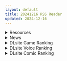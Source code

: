 ```yaml
---
layout: default
title: 20241216 RSS Reader
updated: 2024-12-16
---
```


<details class='content-parent'>
<summary>
Resources
</summary>

</details>
<details class='content-parent'>
<summary>
News
</summary>

</details>
<details class='content-parent'>
<summary>
DLsite Game Ranking
</summary>
<details class='content-child'>
<summary>
<span class='rss-title'> 巨大娘抵抗軍 [ライツキャメラアクション] </span> <a class='rss-link' href='https://www.dlsite.com/maniax/work/=/product_id/RJ01307474.html' target='_blank'>&nbsp;</a>
<div class='rss-published'> 🕛 20241216 13:15:46</div>
</summary>
<img src ="http://img.dlsite.jp/modpub/images2/work/doujin/RJ01308000/RJ01307474_img_main.jpg"/><br/>巨大娘と戦う本格的3Dシューティングゲーム!
</details>
<details class='content-child'>
<summary>
<span class='rss-title'> デカ乳バニーお姉さんの本気搾精交尾 [A86GJ3] </span> <a class='rss-link' href='https://www.dlsite.com/maniax/work/=/product_id/RJ01301534.html' target='_blank'>&nbsp;</a>
<div class='rss-published'> 🕛 20241216 13:15:46</div>
</summary>
<img src ="http://img.dlsite.jp/modpub/images2/work/doujin/RJ01302000/RJ01301534_img_main.jpg"/><br/>おねショタ系の逆レ○プアニメゲーム、本作の特徴は下品な生ハメセックスアニメ、いつでもどこでも生中出し
</details>
<details class='content-child'>
<summary>
<span class='rss-title'> MazeCave~俺の感覚遮断触手ダンジョン! [東京乳業] </span> <a class='rss-link' href='https://www.dlsite.com/maniax/work/=/product_id/RJ01245835.html' target='_blank'>&nbsp;</a>
<div class='rss-published'> 🕛 20241216 13:15:46</div>
</summary>
<img src ="http://img.dlsite.jp/modpub/images2/work/doujin/RJ01246000/RJ01245835_img_main.jpg"/><br/>感覚遮断トラップでドジな冒険者の魔力を搾り取れ!俺の苗床ダンジョンを作ろう!
</details>
<details class='content-child'>
<summary>
<span class='rss-title'> 女体化デバイス [FT少女] </span> <a class='rss-link' href='https://www.dlsite.com/maniax/work/=/product_id/RJ01296940.html' target='_blank'>&nbsp;</a>
<div class='rss-published'> 🕛 20241216 13:15:46</div>
</summary>
<img src ="http://img.dlsite.jp/modpub/images2/work/doujin/RJ01297000/RJ01296940_img_main.jpg"/><br/>【Feminization Device】へようこそ!プレイヤーは協会に所属する戦姫として、昼夜問わず都市を巡回し、潜むもしくは攻撃中の魔界生物を討伐します。 赤く染まった「赤区」を攻略し、緑区へと変えていくことで、人類の安全地帯を広げていきます。救出任務、歼滅任務、清剿任務、特殊襲撃任務など、戦略的なミッションをクリアしていきます。 魔界生物の侵略に隠された真相を解き明かし、戦姫たちの過酷な運命や、裏切り者の存在を追跡します。
</details>
<details class='content-child'>
<summary>
<span class='rss-title'> ヤリステメスブター ボクだけの謎ルール!女トレーナーに勝つとエッチあたりまえ [にゅう工房] </span> <a class='rss-link' href='https://www.dlsite.com/maniax/work/=/product_id/RJ01082861.html' target='_blank'>&nbsp;</a>
<div class='rss-published'> 🕛 20241216 13:15:46</div>
</summary>
<img src ="http://img.dlsite.jp/modpub/images2/work/doujin/RJ01083000/RJ01082861_img_main.jpg"/><br/>勝てばエッチのモンスターバトルRPG!ヤリステメスブター!!
</details>

</details>
<details class='content-parent'>
<summary>
DLsite Voice Ranking
</summary>
<details class='content-child'>
<summary>
<span class='rss-title'> メイドのマナちゃんに耳かきしてもらおう [Crescendo] </span> <a class='rss-link' href='https://www.dlsite.com/maniax/work/=/product_id/RJ01293993.html' target='_blank'>&nbsp;</a>
<div class='rss-published'> 🕛 20241216 13:15:49</div>
</summary>
<img src ="http://img.dlsite.jp/modpub/images2/work/doujin/RJ01294000/RJ01293993_img_main.jpg"/><br/>【3DASMR】でお馴染みのマナちゃんの耳かきが沢山!耳かき一回分のオムニバス形式なので気分に合わせて楽しめます。おまけとしてYouTubeにアップされている動画の音声も付いてます。声 棗いつき様
</details>
<details class='content-child'>
<summary>
<span class='rss-title'> ❤️Wロイヤルおま◯こ嫁❤️高貴でおスケベなふたご姫をハメ比べし放題な贅沢ライフ❤️ [桃色みんと] </span> <a class='rss-link' href='https://www.dlsite.com/maniax/work/=/product_id/RJ01268379.html' target='_blank'>&nbsp;</a>
<div class='rss-published'> 🕛 20241216 13:15:49</div>
</summary>
<img src ="http://img.dlsite.jp/modpub/images2/work/doujin/RJ01269000/RJ01268379_img_main.jpg"/><br/>「毎日毎日おせっせおせっせ❤️あなた様専属のおまんこワイフになれるなら本望でございます❤️」魔王を討伐し、ふたご姫を娶る事になった貴方❤️でもお嫁さんとして迎え入れられるのは一人だけと決まっていて…?❤️おスケベで破廉恥なふたご姫をハメ比べしまくる生活が...今、はじまります❤️
</details>
<details class='content-child'>
<summary>
<span class='rss-title'> 通勤道中であの娘がみだらな行為をしてくる話【ASMRボイスドラマ版】 [嘘つき屋別館] </span> <a class='rss-link' href='https://www.dlsite.com/maniax/work/=/product_id/RJ01084305.html' target='_blank'>&nbsp;</a>
<div class='rss-published'> 🕛 20241216 13:15:49</div>
</summary>
<img src ="http://img.dlsite.jp/modpub/images2/work/doujin/RJ01085000/RJ01084305_img_main.jpg"/><br/>毎日億劫な通勤電車の中、いつも向かいに座っているあの娘。彼女はある日、あなたに向かってスカートをまくってパンツを見せつけてきた。毎朝パンツを見せつけられ彼女のエロさにハマっていってしまう…… もっと”イイコト”を期待して隣に座ってみると、期待に応えるように今度手コキをしてくれた。どうやら彼女もこの行為を楽しんでいる様子……
</details>
<details class='content-child'>
<summary>
<span class='rss-title'> 憧れの男装麗人の真琴さんがボクの為に性処理執事♀として就任した日♪【お下品ご奉仕】 [桃色みんと] </span> <a class='rss-link' href='https://www.dlsite.com/maniax/work/=/product_id/RJ01242298.html' target='_blank'>&nbsp;</a>
<div class='rss-published'> 🕛 20241216 13:15:49</div>
</summary>
<img src ="http://img.dlsite.jp/modpub/images2/work/doujin/RJ01243000/RJ01242298_img_main.jpg"/><br/>『それではお坊っちゃま?♪ 教育係による"おチンポ教育"...始めちゃいましょう...?♪』あなた専属の男装執事の七城真琴♪ 中性的な顔立ちに執事らしくスラリとした長身で皆の憧れの麗人♪ 一方で、出るところがしっかりと出てるエロメス体型♪ あなたの性教育係としてのお下品性処理を通じて、本性が暴かれていき...?♪
</details>
<details class='content-child'>
<summary>
<span class='rss-title'> ❤️甘あねメイド❤️「お姉ちゃんが"あまあまちゅっちゅ"してあげる...❤️」 [桃色みんと] </span> <a class='rss-link' href='https://www.dlsite.com/maniax/work/=/product_id/RJ01261681.html' target='_blank'>&nbsp;</a>
<div class='rss-published'> 🕛 20241216 13:15:49</div>
</summary>
<img src ="http://img.dlsite.jp/modpub/images2/work/doujin/RJ01262000/RJ01261681_img_main.jpg"/><br/>お姉ちゃんメイドはボクくん(あなた)の事がだ～いすきっ♪ボクくんの為ならば、添い寝に耳舐めにオナサポだってしてあげますっ♪お手々やお口、そしておま◯こっ♪お姉ちゃんの身体ぜ～んぶを使って、喜んでご奉仕させていただきますっ♪「そう...だってお姉ちゃんは...ボクくん専属の..."お姉ちゃんメイド"なんだから...♪」
</details>

</details>
<details class='content-parent'>
<summary>
DLsite Comic Ranking
</summary>
<details class='content-child'>
<summary>
<span class='rss-title'> 憧れの生徒会長が巨乳すぎる件 [Try&方言二人社會] </span> <a class='rss-link' href='https://www.dlsite.com/maniax/work/=/product_id/RJ01299665.html' target='_blank'>&nbsp;</a>
<div class='rss-published'> 🕛 20241216 13:15:50</div>
</summary>
<img src ="http://img.dlsite.jp/modpub/images2/work/doujin/RJ01300000/RJ01299665_img_main.jpg"/><br/>■あらすじ サークル「TRY&方言二人社会」がC104で発売した同人誌。
</details>
<details class='content-child'>
<summary>
<span class='rss-title'> ダウナー研究者お姉さんにお願いしてえっちなことしてもらう話。 [内臓研究所] </span> <a class='rss-link' href='https://www.dlsite.com/maniax/work/=/product_id/RJ01225571.html' target='_blank'>&nbsp;</a>
<div class='rss-published'> 🕛 20241216 13:15:50</div>
</summary>
<img src ="http://img.dlsite.jp/modpub/images2/work/doujin/RJ01226000/RJ01225571_img_main.jpg"/><br/>ダウナー研究者お姉さんとえっちなことをしよう
</details>
<details class='content-child'>
<summary>
<span class='rss-title'> 家が湿気過ぎて生えてきた幻覚誘発するキノコを誤食して発情したあとのあれやこれ [捕食少女] </span> <a class='rss-link' href='https://www.dlsite.com/maniax/work/=/product_id/RJ01114389.html' target='_blank'>&nbsp;</a>
<div class='rss-published'> 🕛 20241216 13:15:50</div>
</summary>
<img src ="http://img.dlsite.jp/modpub/images2/work/doujin/RJ01115000/RJ01114389_img_main.jpg"/><br/>これはごく普通すぎて普通でしかない一人の女子大学生の日常ストーリーです。 家の中が湿気てキノコが生えることになり、好奇心からそのキノコを誤って摂取した結果、幻覚を体験します。本文は52ページ。特典のおまけ2枚付きです。
</details>
<details class='content-child'>
<summary>
<span class='rss-title'> 女畜加工プラント 捕らわれたヒーロー・ツインバード加工記録 後編 [超健康屋] </span> <a class='rss-link' href='https://www.dlsite.com/maniax/work/=/product_id/RJ01294019.html' target='_blank'>&nbsp;</a>
<div class='rss-published'> 🕛 20241216 13:15:50</div>
</summary>
<img src ="http://img.dlsite.jp/modpub/images2/work/doujin/RJ01295000/RJ01294019_img_main.jpg"/><br/>様々な女性を捕らえクライアントに都合の良い女畜へと加工する女畜加工プラント。 今回捕らえられた超常の力を持つスーパーヒロイン、ニカとラキは非人道的かつ尊厳を踏みにじる残酷な加工を受け続ける事となる……
</details>
<details class='content-child'>
<summary>
<span class='rss-title'> 女畜加工プラント 捕らわれたヒーロー・ツインバード加工記録 前編 [超健康屋] </span> <a class='rss-link' href='https://www.dlsite.com/maniax/work/=/product_id/RJ01222062.html' target='_blank'>&nbsp;</a>
<div class='rss-published'> 🕛 20241216 13:15:50</div>
</summary>
<img src ="http://img.dlsite.jp/modpub/images2/work/doujin/RJ01223000/RJ01222062_img_main.jpg"/><br/>様々な女性を捕らえクライアントに都合の良い女畜へと加工する女畜加工プラント。 今回捕らえられた超常の力を持つスーパーヒロイン、ニカとラキは非人道的かつ尊厳を踏みにじる残酷な加工を受け続ける事となる……
</details>

</details>
